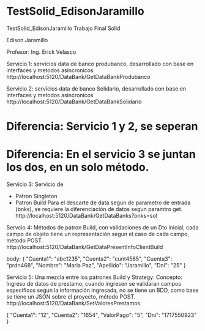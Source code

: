 # TestSolid_EdisonJaramillo
TestSolid_EdisonJaramillo
Trabajo Final Solid

Edison Jaramillo 

Profesor: Ing. Erick Velasco 

Servicio 1: servicios data de banco produbanco, desarrollado con base en interfaces y metodos asincronicos
http://localhost:5120/DataBank/GetDataBankProdubanco

Servicio 2: servicios data de banco Solidario, desarrollado con base en interfaces y metodos asincronicos
http://localhost:5120/DataBank/GetDataBankSolidario

# Diferencia: Servicio 1 y 2, se seperan
# Diferencia: En el servicio 3 se juntan los dos, en un solo método.

Servicio 3: Servicio de 
- Patron Singleton  
- Patron Build 
Para el descarte de data segun de parametro de entrada (bnks), se requiere la diferenciación de datos segun paramtro get.
http://localhost:5120/DataBank/GetDataBanks?bnks=sol

Servcio 4: Métodos de patron Build, con validaciones de un Dto inicial, cada campo de objeto tiene un representación segun el caso de cada campo, método POST.
http://localhost:5120/DataBank/GetDataPresentInfoClientBuild

body:
{
	"Cuenta1": "abc1235",
	"Cuenta2": "cunt4585",
	"Cuenta3": "prdn468",
	"Nombre": "Maria Paz",
	"Apellido": "Jaramillo",
	"Dni": "25"
}

Servicio 5: Una mezcla entre los patrones Build y Strategy:
Concepto: Ingreso de datos de prestamo, cuando ingresen se validaran campos especificos segun la información ingresada, no se tiene un BDD, como base se tiene un JSON sobre el proyecto, método POST.
http://localhost:5120/DataBank/SetValoresPrestamos

{
	"Cuenta1": "12",
	"Cuenta2": "1654",
	"ValorPago": "5",
	"Dni": "1717550923"
}

 
